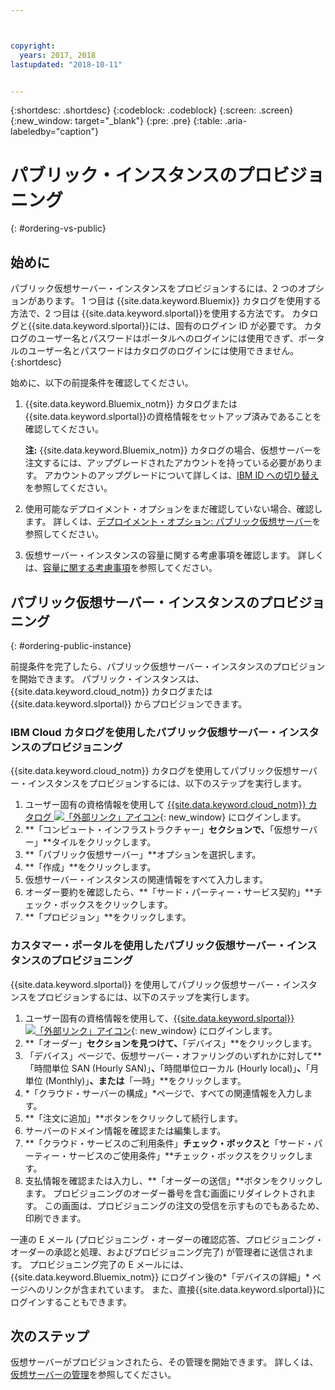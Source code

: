 ```yaml
---



copyright:
  years: 2017, 2018
lastupdated: "2018-10-11"


---
```


{:shortdesc: .shortdesc}
{:codeblock: .codeblock}
{:screen: .screen}
{:new_window: target="_blank"}
{:pre: .pre}
{:table: .aria-labeledby="caption"}

# パブリック・インスタンスのプロビジョニング
{: #ordering-vs-public}

## 始めに
パブリック仮想サーバー・インスタンスをプロビジョンするには、2 つのオプションがあります。 1 つ目は {{site.data.keyword.Bluemix}} カタログを使用する方法で、2 つ目は {{site.data.keyword.slportal}}を使用する方法です。 カタログと{{site.data.keyword.slportal}}には、固有のログイン ID が必要です。 カタログのユーザー名とパスワードはポータルへのログインには使用できず、ポータルのユーザー名とパスワードはカタログのログインには使用できません。
{:shortdesc}

始めに、以下の前提条件を確認してください。

  1. {{site.data.keyword.Bluemix_notm}} カタログまたは{{site.data.keyword.slportal}}の資格情報をセットアップ済みであることを確認してください。

     **注:** {{site.data.keyword.Bluemix_notm}} カタログの場合、仮想サーバーを注文するには、アップグレードされたアカウントを持っている必要があります。 アカウントのアップグレードについて詳しくは、[IBM ID への切り替え](https://console.bluemix.net/docs/admin/softlayerlink.html)を参照してください。

  2. 使用可能なデプロイメント・オプションをまだ確認していない場合、確認します。 詳しくは、[デプロイメント・オプション: パブリック仮想サーバー](../vsi/vsi_public.html)を参照してください。

  3. 仮想サーバー・インスタンスの容量に関する考慮事項を確認します。  詳しくは、[容量に関する考慮事項](ts_capacity_bp.html)を参照してください。

## パブリック仮想サーバー・インスタンスのプロビジョニング
{: #ordering-public-instance}

前提条件を完了したら、パブリック仮想サーバー・インスタンスのプロビジョンを開始できます。 パブリック・インスタンスは、{{site.data.keyword.cloud_notm}} カタログまたは {{site.data.keyword.slportal}} からプロビジョンできます。

### IBM Cloud カタログを使用したパブリック仮想サーバー・インスタンスのプロビジョニング
{{site.data.keyword.cloud_notm}} カタログを使用してパブリック仮想サーバー・インスタンスをプロビジョンするには、以下のステップを実行します。

  1. ユーザー固有の資格情報を使用して [{{site.data.keyword.cloud_notm}} カタログ ![「外部リンク」アイコン](../icons/launch-glyph.svg "「外部リンク」アイコン")](https://console.bluemix.net/catalog/){: new_window} にログインします。 
  2. **「コンピュート・インフラストラクチャー」**セクションで、**「仮想サーバー」**タイルをクリックします。
  3. **「パブリック仮想サーバー」**オプションを選択します。
  4. **「作成」**をクリックします。
  5. 仮想サーバー・インスタンスの関連情報をすべて入力します。 
  6. オーダー要約を確認したら、**「サード・パーティー・サービス契約」**チェック・ボックスをクリックします。 
  7. **「プロビジョン」**をクリックします。
  
### カスタマー・ポータルを使用したパブリック仮想サーバー・インスタンスのプロビジョニング
{{site.data.keyword.slportal}} を使用してパブリック仮想サーバー・インスタンスをプロビジョンするには、以下のステップを実行します。

  1. ユーザー固有の資格情報を使用して、[{{site.data.keyword.slportal}} ![「外部リンク」アイコン](../icons/launch-glyph.svg "「外部リンク」アイコン")](https://control.softlayer.com/){: new_window} にログインします。
  2. **「オーダー」**セクションを見つけて、**「デバイス」**をクリックします。 
  3. 「デバイス」ページで、仮想サーバー・オファリングのいずれかに対して**「時間単位 SAN  (Hourly SAN)」**、**「時間単位ローカル (Hourly local)」**、**「月単位 (Monthly)」**、または**「一時」**をクリックします。
  4. *「クラウド・サーバーの構成」*ページで、すべての関連情報を入力します。
  5. **「注文に追加」**ボタンをクリックして続行します。
  6. サーバーのドメイン情報を確認または編集します。
  7. **「クラウド・サービスのご利用条件」**チェック・ボックスと**「サード・パーティー・サービスのご使用条件」**チェック・ボックスをクリックします。
  8. 支払情報を確認または入力し、**「オーダーの送信」**ボタンをクリックします。 プロビジョニングのオーダー番号を含む画面にリダイレクトされます。 この画面は、プロビジョニングの注文の受信を示すものでもあるため、印刷できます。

 一連の E メール (プロビジョニング・オーダーの確認応答、プロビジョニング・オーダーの承認と処理、およびプロビジョニング完了) が管理者に送信されます。 プロビジョニング完了の E メールには、{{site.data.keyword.Bluemix_notm}} にログイン後の*「デバイスの詳細」* ページへのリンクが含まれています。 また、直接{{site.data.keyword.slportal}}にログインすることもできます。

## 次のステップ
仮想サーバーがプロビジョンされたら、その管理を開始できます。 詳しくは、[仮想サーバーの管理](../vsi/vsi_managing.html)を参照してください。
